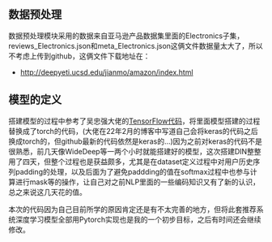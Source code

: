 ## 数据预处理

数据预处理模块采用的数据来自亚马逊产品数据集里面的Electronics子集，reviews_Electronics.json和meta_Electronics.json这俩文件数据量太大了，所以不考虑上传到github，这俩文件下载地址在：

- http://deepyeti.ucsd.edu/jianmo/amazon/index.html

## 模型的定义

搭建模型的过程中参考了吴忠强大佬的[TensorFlow代码](https://github.com/zhongqiangwu960812/AI-RecommenderSystem/tree/master/Rank/DIN)，将里面模型搭建的过程替换成了torch的代码，(大佬在22年2月的博客中写道自己会将keras的代码之后换成torch的，但github最新的代码依然是keras的...)因为之前对keras的代码不是很熟悉，前几天像WideDeep等一两个小时就能搭建好的模型，这次搭建DIN整整用了四天，但整个过程也是获益颇多，尤其是在dataset定义过程中对用户历史序列padding的处理，以及后面为了避免paddding的值在softmax过程中也参与计算进行mask等的操作，让自己对之前NLP里面的一些编码知识又有了新的认识，总之来说这几天花的值。

本次的代码因为自己目前所学的原因肯定还是有不太完善的地方，但将此套推荐系统深度学习模型全部用Pytorch实现也是我的一个初步目标，之后有时间还会继续修改。

